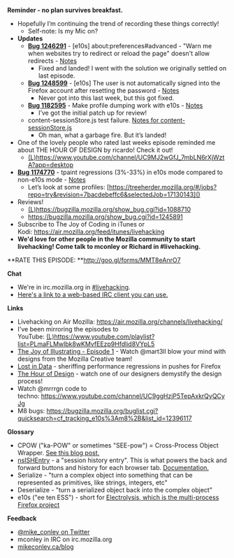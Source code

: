 **Reminder - no plan survives breakfast.**

- Hopefully I’m continuing the trend of recording these things correctly!
    - Self-note: Is my Mic on?
- **Updates**
    - [**Bug 1246291**](https://bugzilla.mozilla.org/show_bug.cgi?id=1246291) - [e10s] about:preferences#advanced - "Warn me when websites try to redirect or reload the page" doesn't allow redirects - [Notes](https://www.evernote.com/l/AbIQV2xXDY1CMpKPvFpjfOkbTVD97L-rliQ)
        - Fixed and landed! I went with the solution we originally settled on last episode.
    - [**Bug 1248599**](https://bugzilla.mozilla.org/show_bug.cgi?id=1248599) - [e10s] The user is not automatically signed into the Firefox account after resetting the password - [Notes](https://www.evernote.com/l/AbIRby4TJg1KWbE8GaydZRBWF9R2GcoKjww)
        - Never got into this last week, but this got fixed.
    - [**Bug 1182595**](https://bugzilla.mozilla.org/show_bug.cgi?id=1182595) - Make profile dumping work with e10s - [Notes](https://www.evernote.com/l/AbL6Q3uE4mpOWYg8NoXbSRee4BnQXkD-8M4)
        - I’ve got the initial patch up for review!
    - content-sessionStore.js test failure. [Notes for content-sessionStore.js](https://www.evernote.com/l/AbIDZA7wgGFIMaKU4DP_WvBL3oY-IAXJDUU)
        - Oh man, what a garbage fire. But it’s landed!
- One of the lovely people who rated last weeks episode reminded me about THE HOUR OF DESIGN by ricardo! Check it out!
    - [(L)](https://www.youtube.com/channel/UC9MJ2wGfJ_7mbLN6rXjWztA?app=desktop)https://www.youtube.com/channel/UC9MJ2wGfJ_7mbLN6rXjWztA?app=desktop
- [**Bug 1174770**](https://bugzilla.mozilla.org/show_bug.cgi?id=1174770) - tpaint regressions (3%-33%) in e10s mode compared to non-e10s mode - [Notes](https://www.evernote.com/l/AbJg4IIy14ZLfqiuN0gdG8L89gmUJTnmuEM)
    - Let’s look at some profiles: [https://treeherder.mozilla.org/#/jobs?repo=try&revision=7bacdebeffc6&selectedJob=17130143]()
- Reviews!
    - [(L)](https://bugzilla.mozilla.org/show_bug.cgi?id=1088710)https://bugzilla.mozilla.org/show_bug.cgi?id=1088710
    - https://bugzilla.mozilla.org/show_bug.cgi?id=1245891
- Subscribe to The Joy of Coding in iTunes or Kodi: https://air.mozilla.org/feed/itunes/livehacking
- **We'd love for other people in the Mozilla community to start livehacking! Come talk to mconley or Richard in #livehacking.**

**RATE THIS EPISODE: **http://goo.gl/forms/MMT8eAnrO7

**Chat**

- We're in irc.mozilla.org in [#livehacking](http://client00.chat.mibbit.com/?channel=%23livehacking&server=irc.mozilla.org).
- [Here's a link to a web-based IRC client you can use.]()

**Links**

- Livehacking on Air Mozilla: https://air.mozilla.org/channels/livehacking/
- I've been mirroring the episodes to YouTube: [(L)](https://www.youtube.com/playlist?list=PLmaFLMwlbk8wKMvfEEzp9Hfdlid8VYpL5)https://www.youtube.com/playlist?list=PLmaFLMwlbk8wKMvfEEzp9Hfdlid8VYpL5
- [The Joy of Illustrating - Episode 1](https://www.youtube.com/watch?v=5g82nBPNVbc) - Watch @mart3ll blow your mind with designs from the Mozilla Creative team!
- [Lost in Data](https://air.mozilla.org/lost-in-data-episode-1/) - sheriffing performance regressions in pushes for Firefox
- [The Hour of Design](https://www.youtube.com/watch?v=8_Ld4hOU1QU) - watch one of our designers demystify the design process!
- Watch @mrrrgn code to techno: https://www.youtube.com/channel/UC9ggHzjP5TepAxkrQyQCyJg
- M8 bugs: https://bugzilla.mozilla.org/buglist.cgi?quicksearch=cf_tracking_e10s%3Am8%2B&list_id=12396117

**Glossary**

- CPOW ("ka-POW" or sometimes "SEE-pow") = Cross-Process Object Wrapper. [See this blog post.](http://mikeconley.ca/blog/2015/02/17/on-unsafe-cpow-usage-in-firefox-desktop-and-why-is-my-nightly-so-sluggish-with-e10s-enabled/)
- [nsISHEntry](https://dxr.mozilla.org/mozilla-central/source/docshell/shistory/public/nsISHEntry.idl?from=nsISHEntry.idl#1) - a "session history entry". This is what powers the back and forward buttons and history for each browser tab. [Documentation.](https://developer.mozilla.org/en-US/docs/Mozilla/Tech/XPCOM/Reference/Interface/nsISHEntry)
- Serialize - "turn a complex object into something that can be represented as primitives, like strings, integers, etc"
- Deserialize - "turn a serialized object back into the complex object"
- e10s ("ee ten ESS") - short for [Electrolysis, which is the multi-process Firefox project](https://wiki.mozilla.org/Electrolysis)

**Feedback**

- [@mike_conley on Twitter](https://twitter.com/mike_conley)
- mconley in IRC on irc.mozilla.org
- [mikeconley.ca/blog](http://mikeconley.ca/blog/)